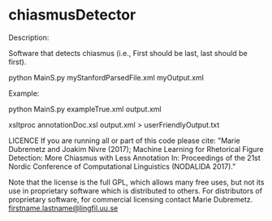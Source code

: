 # chiasmusDetector
Description:

Software that detects chiasmus (i.e., First shouId be last, last should be first). 

python MainS.py myStanfordParsedFile.xml myOutput.xml

Example:

python MainS.py exampleTrue.xml output.xml

xsltproc annotationDoc.xsl output.xml > userFriendlyOutput.txt

LICENCE
If you are running all or part of this code please cite: "Marie Dubremetz and Joakim Nivre (2017); Machine Learning for Rhetorical Figure Detection: More Chiasmus with Less Annotation In: Proceedings of the 21st Nordic Conference of Computational Linguistics (NODALIDA 2017)."

Note that the license is the full GPL, which allows many free uses, but not its use in proprietary software which is distributed to others. For distributors of proprietary software, for commercial licensing contact Marie Dubremetz. firstname.lastname@lingfil.uu.se
